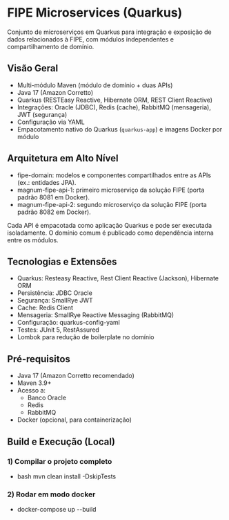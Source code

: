 # FIPE Microservices (Quarkus)

Conjunto de microserviços em Quarkus para integração e exposição de dados relacionados à FIPE, com módulos independentes e compartilhamento de domínio.

## Visão Geral

- Multi-módulo Maven (módulo de domínio + duas APIs)
- Java 17 (Amazon Corretto)
- Quarkus (RESTEasy Reactive, Hibernate ORM, REST Client Reactive)
- Integrações: Oracle (JDBC), Redis (cache), RabbitMQ (mensageria), JWT (segurança)
- Configuração via YAML
- Empacotamento nativo do Quarkus (`quarkus-app`) e imagens Docker por módulo

## Arquitetura em Alto Nível

- fipe-domain: modelos e componentes compartilhados entre as APIs (ex.: entidades JPA).
- magnum-fipe-api-1: primeiro microserviço da solução FIPE (porta padrão 8081 em Docker).
- magnum-fipe-api-2: segundo microserviço da solução FIPE (porta padrão 8082 em Docker).

Cada API é empacotada como aplicação Quarkus e pode ser executada isoladamente. O domínio comum é publicado como dependência interna entre os módulos.

## Tecnologias e Extensões

- Quarkus: Resteasy Reactive, Rest Client Reactive (Jackson), Hibernate ORM
- Persistência: JDBC Oracle
- Segurança: SmallRye JWT
- Cache: Redis Client
- Mensageria: SmallRye Reactive Messaging (RabbitMQ)
- Configuração: quarkus-config-yaml
- Testes: JUnit 5, RestAssured
- Lombok para redução de boilerplate no domínio

## Pré-requisitos

- Java 17 (Amazon Corretto recomendado)
- Maven 3.9+
- Acesso a:
    - Banco Oracle
    - Redis
    - RabbitMQ
- Docker (opcional, para containerização)

## Build e Execução (Local)

### 1) Compilar o projeto completo
- bash mvn clean install -DskipTests


### 2) Rodar em modo docker
- docker-compose up --build
